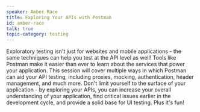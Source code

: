 ```yaml
---
speaker: Amber Race
title: Exploring Your APIs with Postman
id: amber-race
talk: true
topic-category: testing
---
```


<!--<a href="http://www.slideshare.net/Kevlin/the-error-of-our-ways">[Slides]</a>-->

Exploratory testing isn't just for websites and mobile applications - the same techniques can help you test at the API level as well! Tools like Postman make it easier than ever to learn about the services that power your application. This session will cover multiple ways in which Postman can aid your API testing, including proxies, mocking, authentication, header management, and much more. Don't limit yourself to the surface of your application - by exploring your APIs, you can increase your overall understanding of your application, find critical issues earlier in the development cycle, and provide a solid base for UI testing. Plus it's fun!
